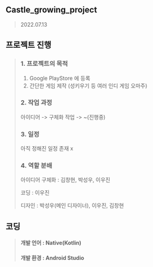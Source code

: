 ## Castle_growing_project
> 2022.07.13

## 프로젝트 진행
> ### 1. 프로젝트의 목적
> 1) Google PlayStore 에 등록
> 2) 간단한 게임 제작 (성키우기 등 여러 인디 게임 오마주)
>
>
> ### 2. 작업 과정
> 아이디어 -> 구체화 작업 -> ~(진행중)
>
>
> ### 3. 일정
> 아직 정해진 일정 존재 x
>
>
> ### 4. 역할 분배
> 아이디어 구체화 : 김창현, 박성우, 이우진
>
> 코딩 : 이우진
>
> 디자인 : 박성우(메인 디자이너), 이우진, 김창현
>
>
## 코딩
> #### 개발 언어 : Native(Kotlin)
> #### 개발 환경 : Android Studio